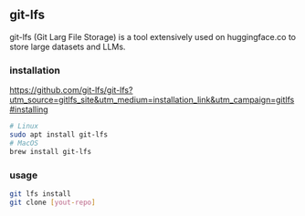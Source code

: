 ## git-lfs

git-lfs (Git Larg File Storage) is a tool extensively used on huggingface.co to store large datasets and LLMs.

### installation
https://github.com/git-lfs/git-lfs?utm_source=gitlfs_site&utm_medium=installation_link&utm_campaign=gitlfs#installing

```bash
# Linux
sudo apt install git-lfs
# MacOS
brew install git-lfs
```

### usage
```bash
git lfs install
git clone [yout-repo]
```
